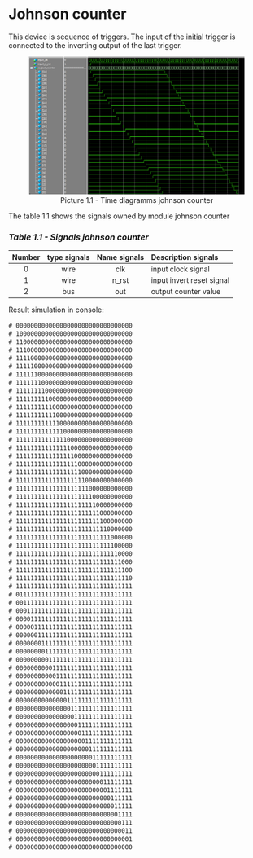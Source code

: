 # Johnson counter

This device is sequence of triggers. The input of the initial trigger is connected to the inverting output of the last trigger.

<figure>
  <img src="../diagramms/1_day_johson_counter.png">
  <figcaption align="center" font-style="italic"> Picture 1.1 - Time diagramms johnson counter </figcaption>
</figure>

The table 1.1 shows the signals owned by module johnson counter

### *Table 1.1 - Signals johnson counter* 
| Number   | type signals    | Name signals  | Description signals        |
|:--------:|:---------------:|:-------------:|:---------------------------|
|0         | wire            | clk           | input clock signal         |
|1         | wire            | n_rst         | input invert reset signal  |
|2         | bus             | out           | output counter value       |

Result simulation in console:
```
# 00000000000000000000000000000000
# 10000000000000000000000000000000
# 11000000000000000000000000000000
# 11100000000000000000000000000000
# 11110000000000000000000000000000
# 11111000000000000000000000000000
# 11111100000000000000000000000000
# 11111110000000000000000000000000
# 11111111000000000000000000000000
# 11111111100000000000000000000000
# 11111111110000000000000000000000
# 11111111111000000000000000000000
# 11111111111100000000000000000000
# 11111111111110000000000000000000
# 11111111111111000000000000000000
# 11111111111111100000000000000000
# 11111111111111110000000000000000
# 11111111111111111000000000000000
# 11111111111111111100000000000000
# 11111111111111111110000000000000
# 11111111111111111111000000000000
# 11111111111111111111100000000000
# 11111111111111111111110000000000
# 11111111111111111111111000000000
# 11111111111111111111111100000000
# 11111111111111111111111110000000
# 11111111111111111111111111000000
# 11111111111111111111111111100000
# 11111111111111111111111111110000
# 11111111111111111111111111111000
# 11111111111111111111111111111100
# 11111111111111111111111111111110
# 11111111111111111111111111111111
# 01111111111111111111111111111111
# 00111111111111111111111111111111
# 00011111111111111111111111111111
# 00001111111111111111111111111111
# 00000111111111111111111111111111
# 00000011111111111111111111111111
# 00000001111111111111111111111111
# 00000000111111111111111111111111
# 00000000011111111111111111111111
# 00000000001111111111111111111111
# 00000000000111111111111111111111
# 00000000000011111111111111111111
# 00000000000001111111111111111111
# 00000000000000111111111111111111
# 00000000000000011111111111111111
# 00000000000000001111111111111111
# 00000000000000000111111111111111
# 00000000000000000011111111111111
# 00000000000000000001111111111111
# 00000000000000000000111111111111
# 00000000000000000000011111111111
# 00000000000000000000001111111111
# 00000000000000000000000111111111
# 00000000000000000000000011111111
# 00000000000000000000000001111111
# 00000000000000000000000000111111
# 00000000000000000000000000011111
# 00000000000000000000000000001111
# 00000000000000000000000000000111
# 00000000000000000000000000000011
# 00000000000000000000000000000001
# 00000000000000000000000000000000
```
